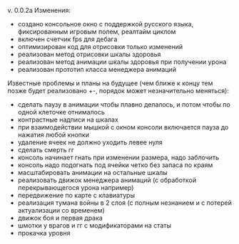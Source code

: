 v. 0.0.2a
Изменения:
- создано консольное окно с поддержкой русского языка, фиксированным игровым полем, реалтайм циклом
- включен счетчик fps для дебага
- оптимизирован код для отрисовки только изменений
- реализован метод отрисовки шкалы здоровья
- реализован метод анимации шкалы здоровья при получении урона
- реализован прототип класса менеджера анимаций

Известные проблемы и планы на будущее (чем ближе к концу тем позже будет реализовано +-, порядок может незначительно меняться):
- сделать паузу в анимации чтобы плавно делалось, и потом чтобы по одной клеточке отнималось
- контрастные надписи на шкалах
- при взаимодействии мышкой с окном консоли включается пауза до нажатия любой кнопки
- удаление ячеек не должно уходить левее нуля
- сделать смерть гг
- консоль начинает гнать при изменении размера, надо заблочить
- консоль надо подогнать под ячейки четко без запаса по краям
- масштабировать анимации на остальные шкалы
- реализовать движок менеджера анимаций (с обработкой перекрывающегося урона например)
- передвижение по карте с клавиатуры
- реализация тумана войны в 2 слоя (с полным незнанием и с потерей актуализации со временем)
- движок боя и первая драка
- шмотки у врагов и гг с модификаторами на статы
- прокачка уровня
